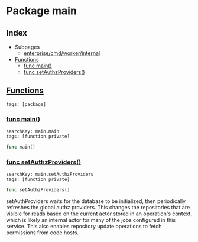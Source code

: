 # Package main

## Index

* Subpages
  * [enterprise/cmd/worker/internal](worker/internal.md)
* [Functions](#func)
    * [func main()](#main)
    * [func setAuthzProviders()](#setAuthzProviders)


## <a id="func" href="#func">Functions</a>

```
tags: [package]
```

### <a id="main" href="#main">func main()</a>

```
searchKey: main.main
tags: [function private]
```

```Go
func main()
```

### <a id="setAuthzProviders" href="#setAuthzProviders">func setAuthzProviders()</a>

```
searchKey: main.setAuthzProviders
tags: [function private]
```

```Go
func setAuthzProviders()
```

setAuthProviders waits for the database to be initialized, then periodically refreshes the global authz providers. This changes the repositories that are visible for reads based on the current actor stored in an operation's context, which is likely an internal actor for many of the jobs configured in this service. This also enables repository update operations to fetch permissions from code hosts. 

